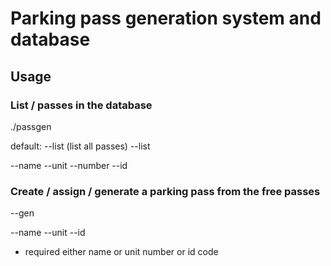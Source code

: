 
# Parking pass generation system and database

## Usage

### List / passes in the database

./passgen

default: --list (list all passes)
--list

--name
--unit
--number
--id

### Create / assign / generate a parking pass from the free passes
--gen

--name
--unit
--id

* required either name or unit number or id code

